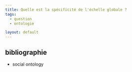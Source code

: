```yaml
---
title: Quelle est la spécificité de l'échelle globale ?
tags:
  - question
  - ontologie

layout: default
---
```


## bibliographie

- social ontology